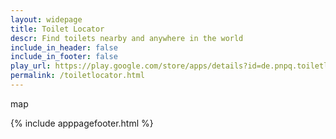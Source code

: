 ```yaml
---
layout: widepage
title: Toilet Locator
descr: Find toilets nearby and anywhere in the world
include_in_header: false
include_in_footer: false
play_url: https://play.google.com/store/apps/details?id=de.pnpq.toiletlocator
permalink: /toiletlocator.html
---
```


map

{% include apppagefooter.html %}